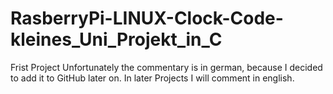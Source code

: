 # RasberryPi-LINUX-Clock-Code-kleines_Uni_Projekt_in_C
Frist Project 
Unfortunately the commentary is in german, because I decided to add it to GitHub later on. 
In later Projects I will comment in english.

